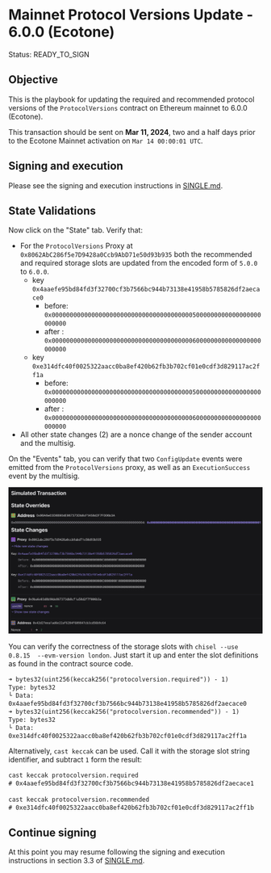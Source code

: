 # Mainnet Protocol Versions Update - 6.0.0 (Ecotone)

Status: READY_TO_SIGN

## Objective

This is the playbook for updating the required and recommended protocol versions of the `ProtocolVersions` contract on Ethereum mainnet to 6.0.0 (Ecotone).

This transaction should be sent on **Mar 11, 2024**, two and a half days prior to the Ecotone Mainnet activation on `Mar 14 00:00:01 UTC`.

## Signing and execution

Please see the signing and execution instructions in [SINGLE.md](../../../SINGLE.md).

## State Validations

Now click on the "State" tab. Verify that:

* For the `ProtocolVersions` Proxy at `0x8062AbC286f5e7D9428a0Ccb9AbD71e50d93b935` both the
  recommended and required storage slots are updated from the encoded form of `5.0.0` to `6.0.0`.
  * key `0x4aaefe95bd84fd3f32700cf3b7566bc944b73138e41958b5785826df2aecace0`
    * before: `0x0000000000000000000000000000000000000005000000000000000000000000`
    * after : `0x0000000000000000000000000000000000000006000000000000000000000000`
  * key `0xe314dfc40f0025322aacc0ba8ef420b62fb3b702cf01e0cdf3d829117ac2ff1a`
    * before: `0x0000000000000000000000000000000000000005000000000000000000000000`
    * after : `0x0000000000000000000000000000000000000006000000000000000000000000`
* All other state changes (2) are a nonce change of the sender account and the multisig.

On the "Events" tab, you can verify that two `ConfigUpdate` events were emitted from the `ProtocolVersions` proxy,
as well as an `ExecutionSuccess` event by the multisig.

![](./images/tenderly-state.png)

You can verify the correctness of the storage slots with `chisel --use 0.8.15  --evm-version london`.
Just start it up and enter the slot definitions as found in the contract source code.
```
➜ bytes32(uint256(keccak256("protocolversion.required")) - 1)
Type: bytes32
└ Data: 0x4aaefe95bd84fd3f32700cf3b7566bc944b73138e41958b5785826df2aecace0
➜ bytes32(uint256(keccak256("protocolversion.recommended")) - 1)
Type: bytes32
└ Data: 0xe314dfc40f0025322aacc0ba8ef420b62fb3b702cf01e0cdf3d829117ac2ff1a
```

Alternatively, `cast keccak` can be used.
Call it with the storage slot string identifier, and subtract `1` form the result:
```
cast keccak protocolversion.required
# 0x4aaefe95bd84fd3f32700cf3b7566bc944b73138e41958b5785826df2aecace1

cast keccak protocolversion.recommended
# 0xe314dfc40f0025322aacc0ba8ef420b62fb3b702cf01e0cdf3d829117ac2ff1b
```

## Continue signing

At this point you may resume following the signing and execution instructions in section 3.3 of [SINGLE.md](../../../SINGLE.md).
